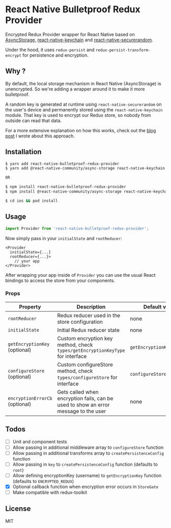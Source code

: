 # React Native Bulletproof Redux Provider

Encrypted Redux Provider wrapper for React Native based on [AsyncStorage](@react-native-community/async-storage), [react-native-keychain](https://github.com/oblador/react-native-keychain) and [react-native-securerandom](https://github.com/rh389/react-native-securerandom).

Under the hood, it uses `redux-persist` and `redux-persist-transform-encrypt` for persistence and encryption.

## Why ?

By default, the local storage mechanism in React Native (AsyncStorage) is unencrypted. So we're adding a wrapper around it to make it more bulletproof.

A random key is generated at runtime using `react-native-securerandom` on the user's device and permanently stored using the `react-native-keychain` module. That key is used to encrypt our Redux store, so nobody from outside can read that data.

For a more extensive explanation on how this works, check out the [blog post](https://medium.com/swlh/a-bullet-proof-approach-to-storing-sensitive-user-data-in-react-native-ab3f7a2779f9) I wrote about this approach.

## Installation

```bash
$ yarn add react-native-bulletproof-redux-provider
$ yarn add @react-native-community/async-storage react-native-keychain react-native-securerandom

OR

$ npm install react-native-bulletproof-redux-provider
$ npm install @react-native-community/async-storage react-native-keychain react-native-securerandom

$ cd ios && pod install
```

## Usage

```js
import Provider from 'react-native-bulletproof-redux-provider';
```

Now simply pass in your `initialState` and `rootReducer`:

```
<Provider
  initialState={...}
  rootReducer={...}>
    // your app
</Provider>
```

After wrapping your app inside of `Provider` you can use the usual React bindings to access the store from your components.

### Props

| Property                       | Description                                                                         | Default value             |
| ------------------------------ | ----------------------------------------------------------------------------------- | ------------------------- |
| `rootReducer`                  | Redux reducer used in the store configuration                                       | none                      |
| `initialState`                 | Initial Redux reducer state                                                         | none                      |
| `getEncryptionKey` (optional)  | Custom encryption key method, check `types/getEncryptionKeyType` for interface      | `getEncryptionKeyDefault` |
| `configureStore` (optional)    | Custom configureStore method, check `types/configureStore` for interface            | `configureStoreDefault`   |
| `encryptionErrorCb` (optional) | Gets called when encryption fails, can be used to show an error message to the user | none                      |

## Todos

- [ ] Unit and component tests
- [ ] Allow passing in additional middleware array to `configureStore` function
- [ ] Allow passing in additional transforms array to `createPersistenceConfig` function
- [ ] Allow passing in `key` to `createPersistenceConfig` function (defaults to `root`)
- [ ] Allow defining encryptionKey (username) to `getEncryptionKey` function (defaults to `ENCRYPTED_REDUX`)
- [x] Optional callback function when encryption error occurs in `StoreGate`
- [ ] Make compatible with redux-toolkit

## License

MIT
